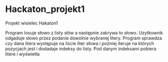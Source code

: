 # Hackaton_projekt1
Projekt wisielec Hakaton1

Program losuje słowo z listy słów a następnie zakrywa to słowo.
Uzytkownik odgaduje słowo przez podanie dowolnie wybranej litery.
Program sprawdza czy dana litera występuje na liscie liter słowa i pożniej 
iteruje na których pozycjach jest i dodadaje indeksy do listy.
Pod danym indeksami pobiera litere i wyświetla
